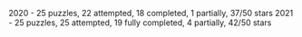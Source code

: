 2020 - 25 puzzles, 22 attempted, 18 completed, 1 partially, 37/50 stars
2021 - 25 puzzles, 25 attempted, 19 fully completed, 4 partially, 42/50 stars
